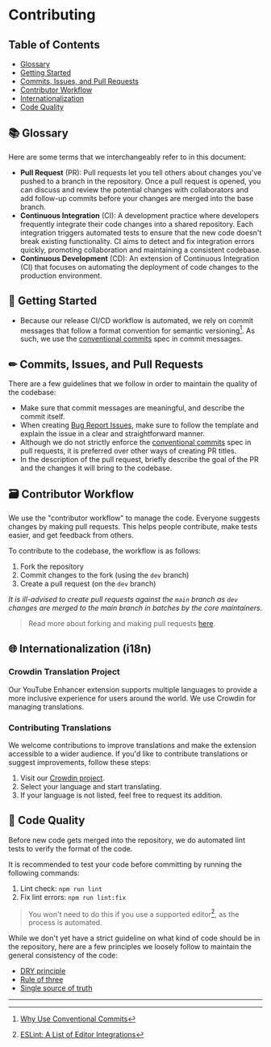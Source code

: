 # Contributing

## Table of Contents

- [Glossary](#📚-glossary)
- [Getting Started](#🎉-getting-started)
- [Commits, Issues, and Pull Requests](#✏-commits-issues-and-pull-requests)
- [Contributor Workflow](#🗃-contributor-workflow)
- [Internationalization](#🌐-internationalization-i18n)
- [Code Quality](#🔧-code-quality)

## 📚 Glossary

Here are some terms that we interchangeably refer to in this document:

- **Pull Request** (PR): Pull requests let you tell others about changes you've pushed to a branch in the repository. Once a pull request is opened, you can discuss and review the potential changes with collaborators and add follow-up commits before your changes are merged into the base branch.
- **Continuous Integration** (CI): A development practice where developers frequently integrate their code changes into a shared repository. Each integration triggers automated tests to ensure that the new code doesn't break existing functionality. CI aims to detect and fix integration errors quickly, promoting collaboration and maintaining a consistent codebase.
- **Continuous Development** (CD): An extension of Continuous Integration (CI) that focuses on automating the deployment of code changes to the production environment.

## 🎉 Getting Started

- Because our release CI/CD workflow is automated, we rely on commit messages that follow a format convention for semantic versioning[^1].
  As such, we use the [conventional commits](https://www.conventionalcommits.org/en/v1.0.0/) spec in commit messages.

## ✏ Commits, Issues, and Pull Requests

There are a few guidelines that we follow in order to maintain the quality of the codebase:

- Make sure that commit messages are meaningful, and describe the commit itself.
- When creating [Bug Report Issues](https://github.com/YouTube-Enhancer/extension/issues/new?assignees=&labels=&projects=&template=bug_report.md&title=), make sure to follow the template and explain the issue in a clear and straightforward manner.
- Although we do not strictly enforce the [conventional commits](https://www.conventionalcommits.org/en/v1.0.0/) spec in pull requests, it is preferred over other ways of creating PR titles.
- In the description of the pull request, briefly describe the goal of the PR and the changes it will bring to the codebase.

## 🗃 Contributor Workflow

We use the "contributor workflow" to manage the code. Everyone suggests changes by making pull requests. This helps people contribute, make tests easier, and get feedback from others.

To contribute to the codebase, the workflow is as follows:

1. Fork the repository
2. Commit changes to the fork (using the `dev` branch)
3. Create a pull request (on the `dev` branch)

_It is ill-advised to create pull requests against the `main` branch as `dev` changes are merged to the main branch in batches by the core maintainers._

> Read more about forking and making pull requests [here](https://docs.github.com/get-started/exploring-projects-on-github/contributing-to-a-project).

## 🌐 Internationalization (i18n)

### Crowdin Translation Project

Our YouTube Enhancer extension supports multiple languages to provide a more inclusive experience for users around the world. We use Crowdin for managing translations.

### Contributing Translations

We welcome contributions to improve translations and make the extension accessible to a wider audience. If you'd like to contribute translations or suggest improvements, follow these steps:

1. Visit our [Crowdin project](https://crowdin.com/project/youtube-enhancer).
2. Select your language and start translating.
3. If your language is not listed, feel free to request its addition.

## 🔧 Code Quality

Before new code gets merged into the repository, we do automated lint tests to verify the format of the code.

It is recommended to test your code before committing by running the following commands:

1. Lint check: `npm run lint`
2. Fix lint errors: `npm run lint:fix`

> You won't need to do this if you use a supported editor[^2], as the process is automated.

While we don't yet have a strict guideline on what kind of code should be in the repository, here are a few principles we loosely follow to maintain the general consistency of the code:

- [DRY principle](https://en.wikipedia.org/wiki/Don't_repeat_yourself)
- [Rule of three](<https://en.wikipedia.org/wiki/Rule_of_three_(computer_programming)>)
- [Single source of truth](https://en.wikipedia.org/wiki/Single_source_of_truth)

---

[^1]: [Why Use Conventional Commits](https://www.conventionalcommits.org/en/v1.0.0/#why-use-conventional-commits)

[^2]: [ESLint: A List of Editor Integrations](https://eslint.org/docs/latest/use/integrations#editors)
